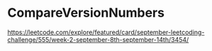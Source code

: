 # CompareVersionNumbers
https://leetcode.com/explore/featured/card/september-leetcoding-challenge/555/week-2-september-8th-september-14th/3454/
